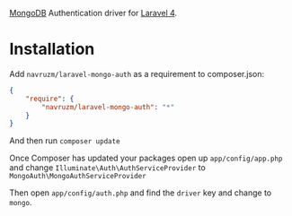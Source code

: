 [MongoDB](http://www.mongodb.org/) Authentication driver for [Laravel 4](http://laravel.com/).

Installation
============

Add `navruzm/laravel-mongo-auth` as a requirement to composer.json:

```json
{
    "require": {
        "navruzm/laravel-mongo-auth": "*"
    }
}
```
And then run `composer update`

Once Composer has updated your packages open up `app/config/app.php` and change `Illuminate\Auth\AuthServiceProvider` to `MongoAuth\MongoAuthServiceProvider`

Then open `app/config/auth.php` and find the `driver` key and change to `mongo`.